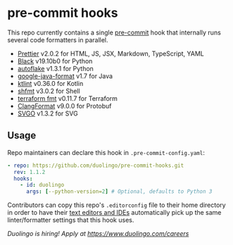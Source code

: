 # pre-commit hooks

This repo currently contains a single [pre-commit](https://pre-commit.com/) hook that internally runs several code formatters in parallel.

- [Prettier](https://github.com/prettier/prettier) v2.0.2 for HTML, JS, JSX, Markdown, TypeScript, YAML
- [Black](https://github.com/psf/black) v19.10b0 for Python
- [autoflake](https://github.com/myint/autoflake) v1.3.1 for Python
- [google-java-format](https://github.com/google/google-java-format) v1.7 for Java
- [ktlint](https://github.com/pinterest/ktlint) v0.36.0 for Kotlin
- [shfmt](https://github.com/mvdan/sh) v3.0.2 for Shell
- [terraform fmt](https://github.com/hashicorp/terraform) v0.11.7 for Terraform
- [ClangFormat](https://clang.llvm.org/docs/ClangFormat.html) v9.0.0 for Protobuf
- [SVGO](https://github.com/svg/svgo) v1.3.2 for SVG

## Usage

Repo maintainers can declare this hook in `.pre-commit-config.yaml`:

```yaml
- repo: https://github.com/duolingo/pre-commit-hooks.git
  rev: 1.1.2
  hooks:
    - id: duolingo
      args: [--python-version=2] # Optional, defaults to Python 3
```

Contributors can copy this repo's `.editorconfig` file to their home directory in order to have their [text editors and IDEs](https://editorconfig.org/) automatically pick up the same linter/formatter settings that this hook uses.

_Duolingo is hiring! Apply at https://www.duolingo.com/careers_
